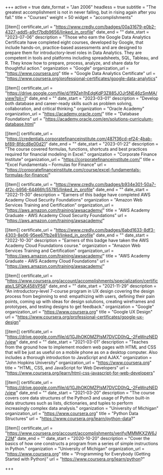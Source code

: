 +++
active = true
date_format = "Jan 2006"
headless = true
subtitle = "The greatest accomplishment is not in never falling, but in rising again after you fall."
title = "Courses"
weight = 50
widget = "accomplishments"

[[item]]
certificate_url = "https://www.credly.com/badges/00a31679-e0b2-4327-add5-a9cf7bdb9656/linked_in_profile"
date_end = ""
date_start = "2023-07-06"
description = "Those who earn the Google Data Analytics Certificate have completed eight courses, developed by Google, that include hands-on, practice-based assessments and are designed to prepare them for introductory-level roles in Data Analytics. They are competent in tools and platforms including spreadsheets, SQL, Tableau, and R. They know how to prepare, process, analyze, and share data for thoughtful action."
organization = "Google"
organization_url = "https://www.coursera.org"
title = "Google Data Analytics Certificate"
url = "https://www.coursera.org/professional-certificates/google-data-analytics"

[[item]]
certificate_url = "https://drive.google.com/file/d/1f9Zeh1hEdgKdP3Z885JOJr5NE46zSmMA/view?pli=1"
date_end = ""
date_start = "2023-03-01"
description = "Develop both database and career-ready skills such as problem solving, collaboration, and critical thinking."
organization = "Oracle Academy"
organization_url = "https://academy.oracle.com/"
title = "Database Foundations"
url = "https://academy.oracle.com/en/solutions-curriculum-database.html"

[[item]]
certificate_url = "https://credentials.corporatefinanceinstitute.com/487f36cd-ef24-4bab-bf89-8fdcd8e00d21"
date_end = ""
date_start = "2023-01-22"
description = "The course covered formulas, functions, shortcuts and best practices required for financial modeling in Excel."
organization = "Corporate Finance Institute"
organization_url = "https://corporatefinanceinstitute.com/"
title = "Excel Fundamentals – Formulas for Finance"
url = "https://corporatefinanceinstitute.com/course/excel-fundamentals-formulas-for-finance/"

[[item]]
certificate_url = "https://www.credly.com/badges/b934e301-50a7-4f2c-b956-64466fc55785/linked_in_profile"
date_end = ""
date_start = "2022-11-30"
description = "Earners of this badge have completed AWS Academy Cloud Security Foundations"
organization = "Amazon Web Services Training and Certification"
organization_url = "https://aws.amazon.com/training/awsacademy/"
title = "AWS Academy Graduate - AWS Academy Cloud Security Foundations"
url = "https://aws.amazon.com/training/awsacademy/"

[[item]]
certificate_url = "https://www.credly.com/badges/6abd1633-8df3-4303-8e06-95ee67fb2e81/linked_in_profile"
date_end = ""
date_start = "2022-10-30"
description = "Earners of this badge have taken the AWS Academy Cloud Foundations course."
organization = "Amazon Web Services Training and Certification"
organization_url = "https://aws.amazon.com/training/awsacademy/"
title = "AWS Academy Graduate - AWS Academy Cloud Foundations"
url = "https://aws.amazon.com/training/awsacademy/"

[[item]]
certificate_url = "https://www.coursera.org/account/accomplishments/specialization/certificate/LSPQK458VP58"
date_end = ""
date_start = "2021-11-29"
description = "An introductory-level 7-course program in UX design covering the design process from beginning to end: empathizing with users, defining their pain points, coming up with ideas for design solutions, creating wireframes and prototypes, and testing designs to get feedback."
organization = "Google"
organization_url = "https://www.coursera.org"
title = "Google UX Design"
url = "https://www.coursera.org/professional-certificates/google-ux-design"

[[item]]
certificate_url = "https://drive.google.com/file/d/1GJlhOKOMZPlsM7DVCD0hQ_-2FeWnzNED/view"
date_end = ""
date_start = "2021-03-01"
description = "Teaches from the ground how to implement modern web pages with HTML and CSS that will be just as useful on a mobile phone as on a desktop computer. Also includes a thorough introduction to JavaScript and AJAX."
organization = "John Hopkins University"
organization_url = "https://www.coursera.org"
title = "HTML, CSS, and JavaScript for Web Developers"
url = "https://www.coursera.org/learn/html-css-javascript-for-web-developers"

[[item]]
certificate_url = "https://drive.google.com/file/d/1GJlhOKOMZPlsM7DVCD0hQ_-2FeWnzNED/view"
date_end = ""
date_start = "2021-03-20"
description = "The course covers core data structures of the Python3 and usage of Python built-in data structures such as lists, dictionaries, and tuples to perform increasingly complex data analysis."
organization = "University of Michigan"
organization_url = "https://www.coursera.org"
title = "Python Data Structures"
url = "https://www.coursera.org/learn/python-data?"

[[item]]
certificate_url = "https://www.coursera.org/account/accomplishments/verify/MMMKX2W6JZ2M"
date_end = ""
date_start = "2020-10-20"
description = "Cover the basics of how one constructs a program from a series of simple instructions in Python."
organization = "University of Michigan"
organization_url = "https://www.coursera.org"
title = "Programming for Everybody (Getting Started with Python)"
url = "https://www.coursera.org/learn/python?"

+++
